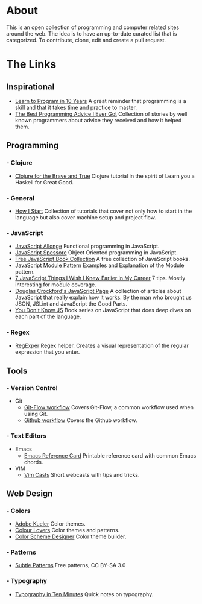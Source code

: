 # About

This is an open collection of programming and computer related sites around the web.  The idea is to have an up-to-date curated list that is categorized.
To contribute, clone, edit and create a pull request.


# The Links

## Inspirational
  - [Learn to Program in 10 Years](http://norvig.com/21-days.html) A great reminder that programming is a skill and that it takes time and practice to master.
  - [The Best Programming Advice I Ever Got](http://www.informit.com/promotions/experts-in-programming-share-their-knowledge-with-the-138930/) Collection of stories by well known programmers about advice they received and how it helped them.

## Programming

### - Clojure
  - [Clojure for the Brave and True](http://braveclojure.com/getting-started/) Clojure tutorial in the spirit of Learn you a Haskell for Great Good.

### - General
  - [How I Start](http://www.howistart.org/) Collection of tutorials that cover not only how to start in the language but also cover machine setup and project flow.

### - JavaScript
  - [JavaScript Allonge](https://leanpub.com/javascript-allonge/read/) Functional programming in JavaScript.
  - [JavaScript Spessore](https://leanpub.com/javascript-spessore/read/) Object Oriented programming in JavaScript.
  - [Free JavaScript Book Collection](http://jsbooks.revolunet.com/) A free collection of JavaScript books.
  - [JavaScript Module Pattern](http://www.adequatelygood.com/JavaScript-Module-Pattern-In-Depth.html) Examples and Explanation of the Module pattern.
  - [7 JavaScript Things I Wish I Knew Earlier in My Career](http://www.smashingmagazine.com/2010/04/20/seven-javascript-things-i-wish-i-knew-much-earlier-in-my-career/) 7 tips.  Mostly interesting for module coverage.
  - [Douglas Crockford's JavaScript Page](http://javascript.crockford.com/) A collection of articles about JavaScript that really explain how it works.  By the man who brought us JSON, JSLint and JavaScript the Good Parts.
 - [You Don't Know JS](https://github.com/getify/You-Dont-Know-JS/) Book series on JavaScript that does deep dives on each part of the language.


### - Regex
  - [RegExper](http://www.regexper.com) Regex helper.  Creates a visual representation of the regular expression that you enter.


## Tools

### - Version Control
  - Git
    - [Git-Flow workflow](http://nvie.com/posts/a-successful-git-branching-model/) Covers Git-Flow, a common workflow used when using Git.
    - [Github workflow](http://scottchacon.com/2011/08/31/github-flow.html) Covers the Github workflow.

### - Text Editors
  - Emacs
    - [Emacs Reference Card](http://www.ic.unicamp.br/~helio/disciplinas/MC102/Emacs_Reference_Card.pdf) Printable reference card with common Emacs chords.
  - VIM
    - [Vim Casts](http://vimcasts.org/episodes/) Short webcasts with tips and tricks.


## Web Design

### - Colors
  - [Adobe Kueler](https://kuler.adobe.com/explore/newest/) Color themes.
  - [Colour Lovers](http://colourlovers.com/) Color themes and patterns.
  - [Color Scheme Designer](http://colorschemedesigner.com/) Color theme builder.

### - Patterns
  - [Subtle Patterns](http://subtlepatterns.com) Free patterns, CC BY-SA 3.0

### - Typography
  - [Typography in Ten Minutes](http://practicaltypography.com/typography-in-ten-minutes.html) Quick notes on typography.
